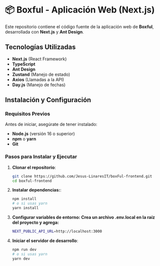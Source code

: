 # 📦 Boxful - Aplicación Web (Next.js)

Este repositorio contiene el código fuente de la aplicación web de **Boxful**, desarrollada con **Next.js** y **Ant Design**.

## Tecnologías Utilizadas
- **Next.js** (React Framework)
- **TypeScript**
- **Ant Design**
- **Zustand** (Manejo de estado)
- **Axios** (Llamadas a la API)
- **Day.js** (Manejo de fechas)

## Instalación y Configuración

### Requisitos Previos
Antes de iniciar, asegúrate de tener instalado:
- **Node.js** (versión 16 o superior)
- **npm** o **yarn**
- **Git**

### Pasos para Instalar y Ejecutar
1. **Clonar el repositorio**:
   ```sh
   git clone https://github.com/Jesus-LinaresIT/boxFul-frontend.git
   cd boxful-frontend

2. **Instalar dependencias:**:
   ```sh
   npm install
   # o si usas yarn
   yarn install

3. **Configurar variables de entorno: Crea un archivo .env.local en la raíz del proyecto y agrega:**
   ```sh
   NEXT_PUBLIC_API_URL=http://localhost:3000

4. **Iniciar el servidor de desarrollo**:
   ```sh
   npm run dev
   # o si usas yarn
   yarn dev



